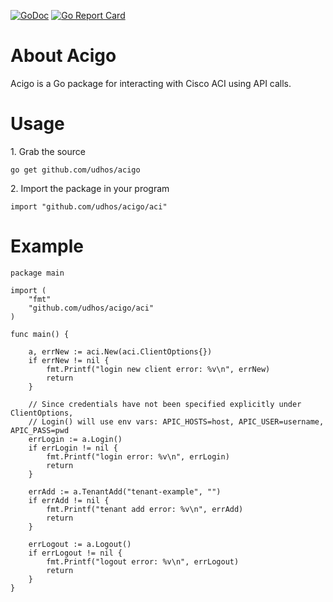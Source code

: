 [![GoDoc](https://godoc.org/github.com/udhos/acigo/aci?status.svg)](http://godoc.org/github.com/udhos/acigo/aci)
[![Go Report Card](https://goreportcard.com/badge/github.com/udhos/acigo)](https://goreportcard.com/report/github.com/udhos/acigo)

About Acigo
===========

Acigo is a Go package for interacting with Cisco ACI using API calls.

Usage
=====

1\. Grab the source

    go get github.com/udhos/acigo

2\. Import the package in your program

    import "github.com/udhos/acigo/aci"

Example
=======

    package main
    
    import (
    	"fmt"
    	"github.com/udhos/acigo/aci"
    )
    
    func main() {
    
    	a, errNew := aci.New(aci.ClientOptions{})
    	if errNew != nil {
    		fmt.Printf("login new client error: %v\n", errNew)
    		return
    	}
    
    	// Since credentials have not been specified explicitly under ClientOptions,
    	// Login() will use env vars: APIC_HOSTS=host, APIC_USER=username, APIC_PASS=pwd
    	errLogin := a.Login()
    	if errLogin != nil {
    		fmt.Printf("login error: %v\n", errLogin)
    		return
    	}
    
    	errAdd := a.TenantAdd("tenant-example", "")
    	if errAdd != nil {
    		fmt.Printf("tenant add error: %v\n", errAdd)
    		return
    	}
    
    	errLogout := a.Logout()
    	if errLogout != nil {
    		fmt.Printf("logout error: %v\n", errLogout)
    		return
    	}
    }
